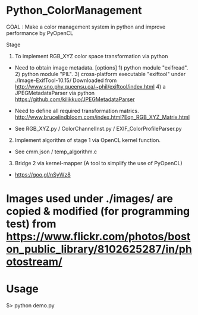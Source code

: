 # Python_ColorManagement

GOAL : Make a color management system in python and improve performance by
       PyOpenCL

Stage

1. To implement RGB_XYZ color space transformation via python
 - Need to obtain image metadata.
  [options] 1) python module "exifread".
            2) python module "PIL".
            3) cross-platform executable "exiftool" under ./Image-ExifTool-10.15/
               Downloaded from http://www.sno.phy.queensu.ca/~phil/exiftool/index.html
            4) a JPEGMetadataParser via python
               https://github.com/kilikkuo/JPEGMetadataParser

 - Need to define all required transformation matrics.
   http://www.brucelindbloom.com/index.html?Eqn_RGB_XYZ_Matrix.html

 - See RGB_XYZ.py / ColorChannelInst.py / EXIF_ColorProfileParser.py

2. Implement algorithm of stage 1 via OpenCL kernel function.
 - See cmm.json / temp_algorithm.c

3. Bridge 2 via kernel-mapper (A tool to simplify the use of PyOpenCL)
 - https://goo.gl/nSyWz8

# Images used under ./images/ are copied & modified (for programming test) from https://www.flickr.com/photos/boston_public_library/8102625287/in/photostream/

# Usage
$> python demo.py

